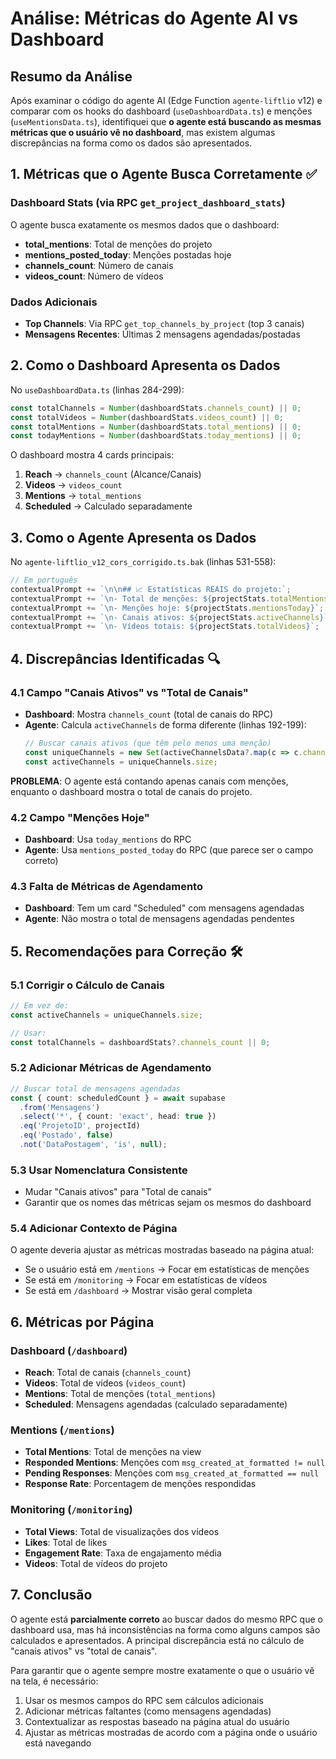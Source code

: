# Análise: Métricas do Agente AI vs Dashboard

## Resumo da Análise

Após examinar o código do agente AI (Edge Function `agente-liftlio` v12) e comparar com os hooks do dashboard (`useDashboardData.ts`) e menções (`useMentionsData.ts`), identifiquei que **o agente está buscando as mesmas métricas que o usuário vê no dashboard**, mas existem algumas discrepâncias na forma como os dados são apresentados.

## 1. Métricas que o Agente Busca Corretamente ✅

### Dashboard Stats (via RPC `get_project_dashboard_stats`)
O agente busca exatamente os mesmos dados que o dashboard:
- **total_mentions**: Total de menções do projeto
- **mentions_posted_today**: Menções postadas hoje
- **channels_count**: Número de canais
- **videos_count**: Número de vídeos

### Dados Adicionais
- **Top Channels**: Via RPC `get_top_channels_by_project` (top 3 canais)
- **Mensagens Recentes**: Últimas 2 mensagens agendadas/postadas

## 2. Como o Dashboard Apresenta os Dados

No `useDashboardData.ts` (linhas 284-299):
```typescript
const totalChannels = Number(dashboardStats.channels_count) || 0;
const totalVideos = Number(dashboardStats.videos_count) || 0;
const totalMentions = Number(dashboardStats.total_mentions) || 0;
const todayMentions = Number(dashboardStats.today_mentions) || 0;
```

O dashboard mostra 4 cards principais:
1. **Reach** → `channels_count` (Alcance/Canais)
2. **Videos** → `videos_count` 
3. **Mentions** → `total_mentions`
4. **Scheduled** → Calculado separadamente

## 3. Como o Agente Apresenta os Dados

No `agente-liftlio_v12_cors_corrigido.ts.bak` (linhas 531-558):
```typescript
// Em português
contextualPrompt += `\n\n## 📈 Estatísticas REAIS do projeto:`;
contextualPrompt += `\n- Total de menções: ${projectStats.totalMentions}`;
contextualPrompt += `\n- Menções hoje: ${projectStats.mentionsToday}`;
contextualPrompt += `\n- Canais ativos: ${projectStats.activeChannels}`;
contextualPrompt += `\n- Vídeos totais: ${projectStats.totalVideos}`;
```

## 4. Discrepâncias Identificadas 🔍

### 4.1 Campo "Canais Ativos" vs "Total de Canais"
- **Dashboard**: Mostra `channels_count` (total de canais do RPC)
- **Agente**: Calcula `activeChannels` de forma diferente (linhas 192-199):
  ```typescript
  // Buscar canais ativos (que têm pelo menos uma menção)
  const uniqueChannels = new Set(activeChannelsData?.map(c => c.channelId) || []);
  const activeChannels = uniqueChannels.size;
  ```
  
**PROBLEMA**: O agente está contando apenas canais com menções, enquanto o dashboard mostra o total de canais do projeto.

### 4.2 Campo "Menções Hoje" 
- **Dashboard**: Usa `today_mentions` do RPC
- **Agente**: Usa `mentions_posted_today` do RPC (que parece ser o campo correto)

### 4.3 Falta de Métricas de Agendamento
- **Dashboard**: Tem um card "Scheduled" com mensagens agendadas
- **Agente**: Não mostra o total de mensagens agendadas pendentes

## 5. Recomendações para Correção 🛠️

### 5.1 Corrigir o Cálculo de Canais
```typescript
// Em vez de:
const activeChannels = uniqueChannels.size;

// Usar:
const totalChannels = dashboardStats?.channels_count || 0;
```

### 5.2 Adicionar Métricas de Agendamento
```typescript
// Buscar total de mensagens agendadas
const { count: scheduledCount } = await supabase
  .from('Mensagens')
  .select('*', { count: 'exact', head: true })
  .eq('ProjetoID', projectId)
  .eq('Postado', false)
  .not('DataPostagem', 'is', null);
```

### 5.3 Usar Nomenclatura Consistente
- Mudar "Canais ativos" para "Total de canais" 
- Garantir que os nomes das métricas sejam os mesmos do dashboard

### 5.4 Adicionar Contexto de Página
O agente deveria ajustar as métricas mostradas baseado na página atual:
- Se o usuário está em `/mentions` → Focar em estatísticas de menções
- Se está em `/monitoring` → Focar em estatísticas de vídeos
- Se está em `/dashboard` → Mostrar visão geral completa

## 6. Métricas por Página

### Dashboard (`/dashboard`)
- **Reach**: Total de canais (`channels_count`)
- **Videos**: Total de vídeos (`videos_count`)
- **Mentions**: Total de menções (`total_mentions`)
- **Scheduled**: Mensagens agendadas (calculado separadamente)

### Mentions (`/mentions`)
- **Total Mentions**: Total de menções na view
- **Responded Mentions**: Menções com `msg_created_at_formatted != null`
- **Pending Responses**: Menções com `msg_created_at_formatted == null`
- **Response Rate**: Porcentagem de menções respondidas

### Monitoring (`/monitoring`)
- **Total Views**: Total de visualizações dos vídeos
- **Likes**: Total de likes
- **Engagement Rate**: Taxa de engajamento média
- **Videos**: Total de vídeos do projeto

## 7. Conclusão

O agente está **parcialmente correto** ao buscar dados do mesmo RPC que o dashboard usa, mas há inconsistências na forma como alguns campos são calculados e apresentados. A principal discrepância está no cálculo de "canais ativos" vs "total de canais". 

Para garantir que o agente sempre mostre exatamente o que o usuário vê na tela, é necessário:
1. Usar os mesmos campos do RPC sem cálculos adicionais
2. Adicionar métricas faltantes (como mensagens agendadas)
3. Contextualizar as respostas baseado na página atual do usuário
4. Ajustar as métricas mostradas de acordo com a página onde o usuário está navegando